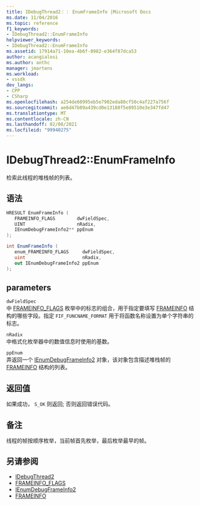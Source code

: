 ```yaml
---
title: IDebugThread2：： EnumFrameInfo |Microsoft Docs
ms.date: 11/04/2016
ms.topic: reference
f1_keywords:
- IDebugThread2::EnumFrameInfo
helpviewer_keywords:
- IDebugThread2::EnumFrameInfo
ms.assetid: 17914a71-10ea-4b6f-8982-e364f87dca53
author: acangialosi
ms.author: anthc
manager: jmartens
ms.workload:
- vssdk
dev_langs:
- CPP
- CSharp
ms.openlocfilehash: a254de60995eb5e7902eda80cf50c4af227a756f
ms.sourcegitcommit: ae6d47b09a439cd0e13180f5e89510e3e347fd47
ms.translationtype: MT
ms.contentlocale: zh-CN
ms.lasthandoff: 02/08/2021
ms.locfileid: "99940275"
---
```

# <a name="idebugthread2enumframeinfo"></a>IDebugThread2::EnumFrameInfo
检索此线程的堆栈帧的列表。

## <a name="syntax"></a>语法

```cpp
HRESULT EnumFrameInfo ( 
   FRAMEINFO_FLAGS        dwFieldSpec,
   UINT                   nRadix,
   IEnumDebugFrameInfo2** ppEnum
);
```

```csharp
int EnumFrameInfo ( 
   enum_FRAMEINFO_FLAGS     dwFieldSpec,
   uint                     nRadix,
   out IEnumDebugFrameInfo2 ppEnum
);
```

## <a name="parameters"></a>parameters
`dwFieldSpec`\
中 [FRAMEINFO_FLAGS](../../../extensibility/debugger/reference/frameinfo-flags.md) 枚举中的标志的组合，用于指定要填写 [FRAMEINFO](../../../extensibility/debugger/reference/frameinfo.md) 结构的哪些字段。指定 `FIF_FUNCNAME_FORMAT` 用于将函数名称设置为单个字符串的标志。

`nRadix`\
中格式化枚举器中的数值信息时使用的基数。

`ppEnum`\
弄返回一个 [IEnumDebugFrameInfo2](../../../extensibility/debugger/reference/ienumdebugframeinfo2.md) 对象，该对象包含描述堆栈帧的 [FRAMEINFO](../../../extensibility/debugger/reference/frameinfo.md) 结构的列表。

## <a name="return-value"></a>返回值
 如果成功， `S_OK` 则返回; 否则返回错误代码。

## <a name="remarks"></a>备注
 线程的帧按顺序枚举，当前帧首先枚举，最后枚举最早的帧。

## <a name="see-also"></a>另请参阅
- [IDebugThread2](../../../extensibility/debugger/reference/idebugthread2.md)
- [FRAMEINFO_FLAGS](../../../extensibility/debugger/reference/frameinfo-flags.md)
- [IEnumDebugFrameInfo2](../../../extensibility/debugger/reference/ienumdebugframeinfo2.md)
- [FRAMEINFO](../../../extensibility/debugger/reference/frameinfo.md)
